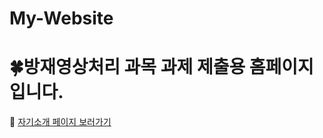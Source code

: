 # My-Website
# 🍀방재영상처리 과목 과제 제출용 홈페이지 입니다.
🔗 [자기소개 페이지 보러가기](https://parkjooyoung0608.github.io/about_me/index.html)

